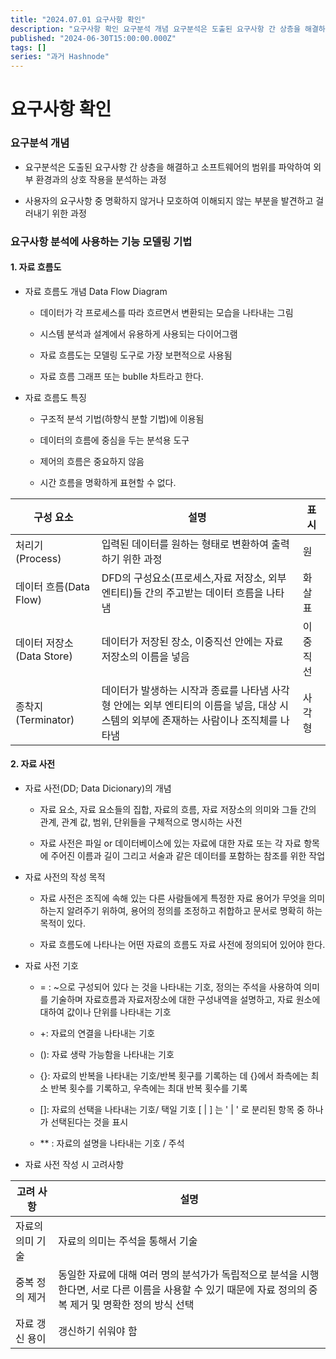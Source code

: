 ```yaml
---
title: "2024.07.01 요구사항 확인"
description: "요구사항 확인 요구분석 개념 요구분석은 도출된 요구사항 간 상층을 해결하고 소프트웨어의 범위를 파악하여 외부 환경과의 상호 작용을 분석하는 과정 사용자의 요구사항 중 명확하지 않거나 모호하여 이해되지 않는 부분을 발견하고 걸러내기 위한 과정 요구사항 분석에 사용하는 기능 모델링 기법 1. 자료 흐름도 자료 흐름도 개념 Data Flow Diagram 데이터가 각 프로세스를 따라 흐르면서 변환되는 모습을 나타내는 그림 시스템 분석과 ..."
published: "2024-06-30T15:00:00.000Z"
tags: []
series: "과거 Hashnode"
---
```


# 요구사항 확인

### 요구분석 개념

* 요구분석은 도출된 요구사항 간 상층을 해결하고 소프트웨어의 범위를 파악하여 외부 환경과의 상호 작용을 분석하는 과정
    
* 사용자의 요구사항 중 명확하지 않거나 모호하여 이해되지 않는 부분을 발견하고 걸러내기 위한 과정
    

### 요구사항 분석에 사용하는 기능 모델링 기법

#### 1\. 자료 흐름도

* 자료 흐름도 개념 Data Flow Diagram
    
    * 데이터가 각 프로세스를 따라 흐르면서 변환되는 모습을 나타내는 그림
        
    * 시스템 분석과 설계에서 유용하게 사용되는 다이어그램
        
    * 자료 흐름도는 모델링 도구로 가장 보편적으로 사용됨
        
    * 자료 흐름 그래프 또는 bublle 차트라고 한다.
        
* 자료 흐름도 특징
    
    * 구조적 분석 기법(하향식 분할 기법)에 이용됨
        
    * 데이터의 흐름에 중심을 두는 분석용 도구
        
    * 제어의 흐름은 중요하지 않음
        
    * 시간 흐름을 명확하게 표현할 수 없다.
        

| 구성 요소 | 설명 | 표시 |
| --- | --- | --- |
| 처리기 (Process) | 입력된 데이터를 원하는 형태로 변환하여 출력하기 위한 과정 | 원 |
| 데이터 흐름(Data Flow) | DFD의 구성요소(프로세스,자료 저장소, 외부 엔티티)들 간의 주고받는 데이터 흐름을 나타냄 | 화살표 |
| 데이터 저장소(Data Store) | 데이터가 저장된 장소, 이중직선 안에는 자료 저장소의 이름을 넣음 | 이중직선 |
| 종착지(Terminator) | 데이터가 발생하는 시작과 종료를 나타냄 사각형 안에는 외부 엔티티의 이름을 넣음, 대상 시스템의 외부에 존재하는 사람이나 조직체를 나타냄 | 사각형 |

#### 2\. 자료 사전

* 자료 사전(DD; Data Dicionary)의 개념
    
    * 자료 요소, 자료 요소들의 집합, 자료의 흐름, 자료 저장소의 의미와 그들 간의 관계, 관계 값, 범위, 단위들을 구체적으로 명시하는 사전
        
    * 자료 사전은 파일 or 데이터베이스에 있는 자료에 대한 자료 또는 각 자료 항목에 주어진 이름과 길이 그리고 서술과 같은 데이터를 포함하는 참조를 위한 작업
        
* 자료 사전의 작성 목적
    
    * 자료 사전은 조직에 속해 있는 다른 사람들에게 특정한 자료 용어가 무엇을 의미하는지 알려주기 위하여, 용어의 정의를 조정하고 취합하고 문서로 명확히 하는 목적이 있다.
        
    * 자료 흐름도에 나타나는 어떤 자료의 흐름도 자료 사전에 정의되어 있어야 한다.
        
* 자료 사전 기호
    
    * \= : ~으로 구성되어 있다 는 것을 나타내는 기호, 정의는 주석을 사용하여 의미를 기술하며 자료흐름과 자료저장소에 대한 구성내역을 설명하고, 자료 원소에 대하여 값이나 단위를 나타내는 기호
        
    * +: 자료의 연결을 나타내는 기호
        
    * (): 자료 생략 가능함을 나타내는 기호
        
    * {}: 자료의 반복을 나타내는 기호/반복 횟구를 기록하는 데 {}에서 좌측에는 최소 반복 횟수를 기록하고, 우측에는 최대 반복 횟수를 기록
        
    * \[\]: 자료의 선택을 나타내는 기호/ 택일 기호 \[ | \] 는 ' | ' 로 분리된 항목 중 하나가 선택된다는 것을 표시
        
    * \*\* : 자료의 설명을 나타내는 기호 / 주석
        
* 자료 사전 작성 시 고려사항
    

| 고려 사항 | 설명 |
| --- | --- |
| 자료의 의미 기술 | 자료의 의미는 주석을 통해서 기술 |
| 중복 정의 제거 | 동일한 자료에 대해 여러 명의 분석가가 독립적으로 분석을 시행 한다면, 서로 다른 이름을 사용할 수 있기 때문에 자료 정의의 중복 제거 및 명확한 정의 방식 선택 |
| 자료 갱신 용이 | 갱신하기 쉬워야 함 |
